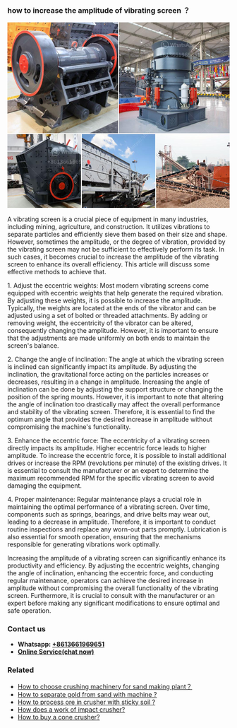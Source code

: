 <h3>how to increase the amplitude of vibrating screen ？</h3><img src='1701746124.jpg' alt=''><p>A vibrating screen is a crucial piece of equipment in many industries, including mining, agriculture, and construction. It utilizes vibrations to separate particles and efficiently sieve them based on their size and shape. However, sometimes the amplitude, or the degree of vibration, provided by the vibrating screen may not be sufficient to effectively perform its task. In such cases, it becomes crucial to increase the amplitude of the vibrating screen to enhance its overall efficiency. This article will discuss some effective methods to achieve that.</p><p>1. Adjust the eccentric weights: Most modern vibrating screens come equipped with eccentric weights that help generate the required vibration. By adjusting these weights, it is possible to increase the amplitude. Typically, the weights are located at the ends of the vibrator and can be adjusted using a set of bolted or threaded attachments. By adding or removing weight, the eccentricity of the vibrator can be altered, consequently changing the amplitude. However, it is important to ensure that the adjustments are made uniformly on both ends to maintain the screen's balance.</p><p>2. Change the angle of inclination: The angle at which the vibrating screen is inclined can significantly impact its amplitude. By adjusting the inclination, the gravitational force acting on the particles increases or decreases, resulting in a change in amplitude. Increasing the angle of inclination can be done by adjusting the support structure or changing the position of the spring mounts. However, it is important to note that altering the angle of inclination too drastically may affect the overall performance and stability of the vibrating screen. Therefore, it is essential to find the optimum angle that provides the desired increase in amplitude without compromising the machine's functionality.</p><p>3. Enhance the eccentric force: The eccentricity of a vibrating screen directly impacts its amplitude. Higher eccentric force leads to higher amplitude. To increase the eccentric force, it is possible to install additional drives or increase the RPM (revolutions per minute) of the existing drives. It is essential to consult the manufacturer or an expert to determine the maximum recommended RPM for the specific vibrating screen to avoid damaging the equipment.</p><p>4. Proper maintenance: Regular maintenance plays a crucial role in maintaining the optimal performance of a vibrating screen. Over time, components such as springs, bearings, and drive belts may wear out, leading to a decrease in amplitude. Therefore, it is important to conduct routine inspections and replace any worn-out parts promptly. Lubrication is also essential for smooth operation, ensuring that the mechanisms responsible for generating vibrations work optimally.</p><p>Increasing the amplitude of a vibrating screen can significantly enhance its productivity and efficiency. By adjusting the eccentric weights, changing the angle of inclination, enhancing the eccentric force, and conducting regular maintenance, operators can achieve the desired increase in amplitude without compromising the overall functionality of the vibrating screen. Furthermore, it is crucial to consult with the manufacturer or an expert before making any significant modifications to ensure optimal and safe operation.</p><h3>Contact us</h3><ul><li><strong>Whatsapp:&nbsp;<a href="https://wa.me/8613661969651">+8613661969651</a></strong></li><li><a href="https://swt.shibang-china.com/?git&amp;zhl&amp;how to increase the amplitude of vibrating screen ？"><strong>Online Service(chat now)</strong></a></li></ul><h3>Related</h3><ul><li><a href='How to choose crushing machinery for sand making plant？.md'>How to choose crushing machinery for sand making plant？</a></li><li><a href='How to separate gold from sand with machine .md'>How to separate gold from sand with machine ?</a></li><li><a href='How to process ore in crusher with sticky soil .md'>How to process ore in crusher with sticky soil ?</a></li><li><a href='How does a work of impact crusher.md'>How does a work of impact crusher?</a></li><li><a href='How to buy a cone crusher.md'>How to buy a cone crusher?</a></li></ul>